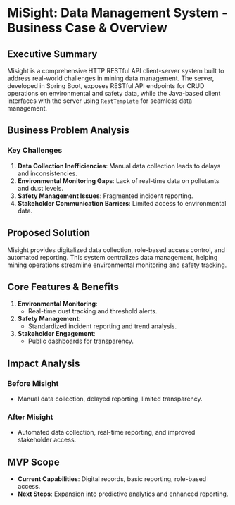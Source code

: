
# MiSight: Data Management System - Business Case & Overview

## Executive Summary
Misight is a comprehensive HTTP RESTful API client-server system built to address real-world challenges in mining data management. The server, developed in Spring Boot, exposes RESTful API endpoints for CRUD operations on environmental and safety data, while the Java-based client interfaces with the server using `RestTemplate` for seamless data management.

## Business Problem Analysis
### Key Challenges
1. **Data Collection Inefficiencies**: Manual data collection leads to delays and inconsistencies.
2. **Environmental Monitoring Gaps**: Lack of real-time data on pollutants and dust levels.
3. **Safety Management Issues**: Fragmented incident reporting.
4. **Stakeholder Communication Barriers**: Limited access to environmental data.

## Proposed Solution
Misight provides digitalized data collection, role-based access control, and automated reporting. This system centralizes data management, helping mining operations streamline environmental monitoring and safety tracking.

## Core Features & Benefits
1. **Environmental Monitoring**:
   - Real-time dust tracking and threshold alerts.
2. **Safety Management**:
   - Standardized incident reporting and trend analysis.
3. **Stakeholder Engagement**:
   - Public dashboards for transparency.

## Impact Analysis
### Before Misight
- Manual data collection, delayed reporting, limited transparency.

### After Misight
- Automated data collection, real-time reporting, and improved stakeholder access.

## MVP Scope
- **Current Capabilities**: Digital records, basic reporting, role-based access.
- **Next Steps**: Expansion into predictive analytics and enhanced reporting.
